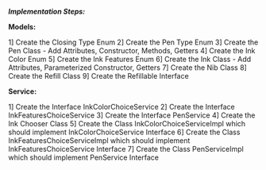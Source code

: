 ***Implementation Steps:***

**Models:**

1] Create the Closing Type Enum
2] Create the Pen Type Enum
3] Create the Pen Class - Add Attributes, Constructor, Methods, Getters
4] Create the Ink Color Enum
5] Create the Ink Features Enum
6] Create the Ink Class - Add Attributes, Parameterized Constructor, Getters
7] Create the Nib Class
8] Create the Refill Class
9] Create the Refillable Interface

**Service:**

1] Create the Interface InkColorChoiceService
2] Create the Interface InkFeaturesChoiceService
3] Create the Interface PenService
4] Create the Ink Chooser Class
5] Create the Class InkColorChoiceServiceImpl which should implement InkColorChoiceService Interface
6] Create the Class InkFeaturesChoiceServiceImpl which should implement InkFeaturesChoiceService Interface
7] Create the Class PenServiceImpl which should implement PenService Interface 